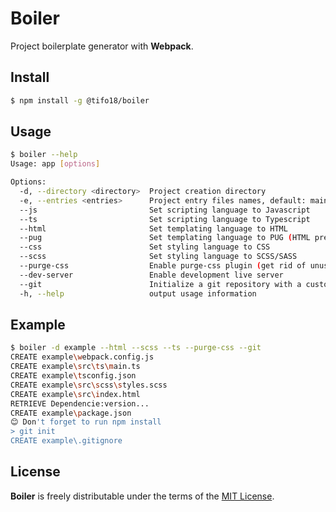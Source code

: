 # Boiler
Project boilerplate generator with **Webpack**.

## Install
```bash
$ npm install -g @tifo18/boiler
```

## Usage
```bash
$ boiler --help
Usage: app [options]

Options:
  -d, --directory <directory>  Project creation directory
  -e, --entries <entries>      Project entry files names, default: main
  --js                         Set scripting language to Javascript
  --ts                         Set scripting language to Typescript
  --html                       Set templating language to HTML
  --pug                        Set templating language to PUG (HTML preprocessor)
  --css                        Set styling language to CSS
  --scss                       Set styling language to SCSS/SASS
  --purge-css                  Enable purge-css plugin (get rid of unused css styles)
  --dev-server                 Enable development live server
  --git                        Initialize a git repository with a custom .gitignore file
  -h, --help                   output usage information
```

## Example
```bash
$ boiler -d example --html --scss --ts --purge-css --git
CREATE example\webpack.config.js
CREATE example\src\ts\main.ts
CREATE example\tsconfig.json
CREATE example\src\scss\styles.scss
CREATE example\src\index.html
RETRIEVE Dependencie:version...
CREATE example\package.json
😊 Don't forget to run npm install
> git init
CREATE example\.gitignore
```

## License
**Boiler** is freely distributable under the terms of the [MIT License](https://github.com/labTifo/boiler/blob/master/LICENSE).